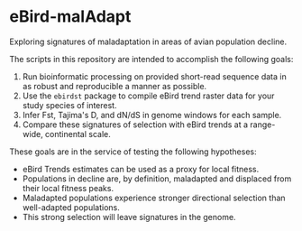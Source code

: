 # eBird-malAdapt
Exploring signatures of maladaptation in areas of avian population decline.

The scripts in this repository are intended to accomplish the following goals:
1. Run bioinformatic processing on provided short-read sequence data in as robust and reproducible a manner as possible.
2. Use the `ebirdst` package to compile eBird trend raster data for your study species of interest.
3. Infer Fst, Tajima's D, and dN/dS in genome windows for each sample.
4. Compare these signatures of selection with eBird trends at a range-wide, continental scale.

These goals are in the service of testing the following hypotheses:
- eBird Trends estimates can be used as a proxy for local fitness.
- Populations in decline are, by definition, maladapted and displaced from their local fitness peaks.
- Maladapted populations experience stronger directional selection than well-adapted populations.
- This strong selection will leave signatures in the genome.
